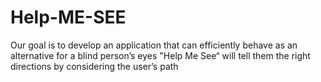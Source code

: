 # Help-ME-SEE
Our goal is to develop an application that can efficiently behave as an alternative for a blind person’s eyes "Help Me See“ will tell them the right directions by considering the user’s path

